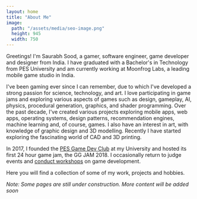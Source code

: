 ```yaml
---
layout: home
title: "About Me"
image: 
  path: "/assets/media/seo-image.png"
  height: 945
  width: 750
---
```


Greetings! I'm Saurabh Sood, a gamer, software engineer, game developer and designer from India. I have graduated with a Bachelor's in Technology from PES University and am currently working at Moonfrog Labs, a leading mobile game studio in India.

I've been gaming ever since I can remember, due to which I've developed a strong passion for science, technology, and art. I love participating in game jams and exploring various aspects of games such as design, gameplay, AI, physics, procedural generation, graphics, and shader programming. Over the past decade, I've created various projects exploring mobile apps, web apps, operating systems, design patterns, recommendation engines, machine learning and, of course, games. I also have an interest in art, with knowledge of graphic design and 3D modelling. Recently I have started exploring the fascinating world of CAD and 3D printing.

In 2017, I founded the [PES Game Dev Club](https://pes-gdc.github.io/) at my University and hosted its first 24 hour game jam, the GG JAM 2018. I occasionally return to judge events and [conduct workshops](https://www.linkedin.com/posts/pesuniversity_workshop-on-game-development-held-the-students-activity-6636975433931943936-r4hS) on game development.

Here you will find a collection of some of my work, projects and hobbies.

*Note: Some pages are still under construction. More content will be added soon*